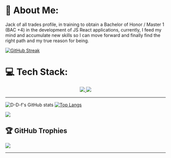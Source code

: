 # 💫 About Me:

Jack of all trades profile, in training to obtain a Bachelor of Honor / Master 1 (BAC +4) in the development of JS React applications, currently, I feed my mind and accumulate new skills so I can move forward and finally find the right path and my true reason for being.

[![GitHub Streak](https://streak-stats.demolab.com?user=D-D-f&theme=tokyonight&date_format=j%20M%5B%20Y%5D)](https://git.io/streak-stats)

# 💻 Tech Stack:

<p align="center">
  <a href="https://skillicons.dev">
    <img src="https://skillicons.dev/icons?i=bootstrap,css,express,git,github,html,js,materialui,mongodb,nextjs,nodejs,postman,jest" />
    <img src="https://skillicons.dev/icons?i=react,sass,redux,styledcomponents,ts,vite,vscode" />
  </a>
</p>

---

![D-D-f's GitHub stats](https://github-readme-stats.vercel.app/api?username=d-d-f&theme=tokyonight&count_private=true)
[![Top Langs](https://github-readme-stats.vercel.app/api/top-langs/?username=D-D-f&theme=tokyonight&layout=compact)](https://github.com/anuraghazra/github-readme-stats)<br/>

![](<[https://github-readme-stats.vercel.app](https://kasa-git-main-d-d-f.vercel.app/)/api/top-langs/?username=d-d-f&theme=tokyonight&hide_border=false&include_all_commits=true&count_private=true&layout=compact>)

## 🏆 GitHub Trophies

![](https://github-profile-trophy.vercel.app/?username=d-d-f&theme=tokyonight&no-frame=true&no-bg=true&margin-w=4)

---

<!--
**d-d-f/d-d-f** is a ✨ _special_ ✨ repository because its `README.md` (this file) appears on your GitHub profile.

Here are some ideas to get you started:

- 🔭 I’m currently working on ...
- 🌱 I’m currently learning ...
- 👯 I’m looking to collaborate on ...
- 🤔 I’m looking for help with ...
- 💬 Ask me about ...
- 📫 How to reach me: ...
- 😄 Pronouns: ...
- ⚡ Fun fact: ...
-->
